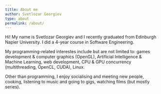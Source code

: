 ```yaml
---
title: About me
author: Svetlozar Georgiev
type: about
permalink: /about/
---
```


Hi! My name is Svetlozar Georgiev and I recently graduated from Edinburgh Napier University. I did a 4-year course in Software Engineering. 

My programming-related interestes include but are not limited to: games development & computer graphics (OpenGL), Artificial Intelligence & Machine Learning, web development, CPU & GPU concurrency (multithreading, OpenCL, CUDA), Linux.

Other than programming, I enjoy socialising and meeting new people, cooking, listening to music and going to gigs, watching films (but mostly series).
